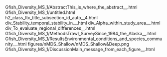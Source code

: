 Gfish_Diversity_MS_1/AbstractThis_is_where_the_abstract__.html
Gfish_Diversity_MS_1/untitled.html
h2_class_ltx_title_subsection_id_auto__4.html
div_Stability_temporal_stability_in__.html
div_Alpha_within_study_area__.html
div_To_evaluate_regional_differences__.html
Gfish_Diversity_MS_1/MethodsTrawl_SurveySince_1984_the_Alaska__.html
Gfish_Diversity_MS_1/ResultsEnvironmental_conditions_and_species_community__.html
figures/nMDS_Shallow/nMDS_Shallow&Deep.png
Gfish_Diversity_MS_1/DiscussionMain_message_from_each_figure__.html